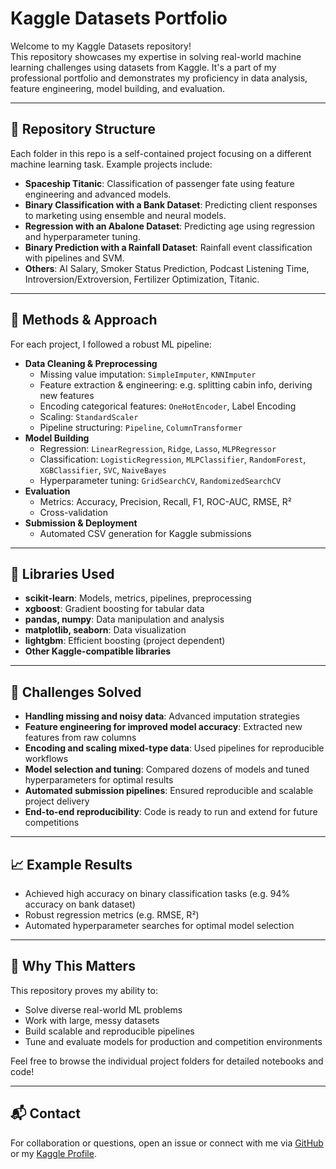 # Kaggle Datasets Portfolio

Welcome to my Kaggle Datasets repository!  
This repository showcases my expertise in solving real-world machine learning challenges using datasets from Kaggle. It's a part of my professional portfolio and demonstrates my proficiency in data analysis, feature engineering, model building, and evaluation.

---

## 📁 Repository Structure

Each folder in this repo is a self-contained project focusing on a different machine learning task. Example projects include:
- **Spaceship Titanic**: Classification of passenger fate using feature engineering and advanced models.
- **Binary Classification with a Bank Dataset**: Predicting client responses to marketing using ensemble and neural models.
- **Regression with an Abalone Dataset**: Predicting age using regression and hyperparameter tuning.
- **Binary Prediction with a Rainfall Dataset**: Rainfall event classification with pipelines and SVM.
- **Others**: AI Salary, Smoker Status Prediction, Podcast Listening Time, Introversion/Extroversion, Fertilizer Optimization, Titanic.

---

## 🧠 Methods & Approach

For each project, I followed a robust ML pipeline:
- **Data Cleaning & Preprocessing**  
  - Missing value imputation: `SimpleImputer`, `KNNImputer`
  - Feature extraction & engineering: e.g. splitting cabin info, deriving new features
  - Encoding categorical features: `OneHotEncoder`, Label Encoding
  - Scaling: `StandardScaler`
  - Pipeline structuring: `Pipeline`, `ColumnTransformer`
- **Model Building**  
  - Regression: `LinearRegression`, `Ridge`, `Lasso`, `MLPRegressor`
  - Classification: `LogisticRegression`, `MLPClassifier`, `RandomForest`, `XGBClassifier`, `SVC`, `NaiveBayes`
  - Hyperparameter tuning: `GridSearchCV`, `RandomizedSearchCV`
- **Evaluation**  
  - Metrics: Accuracy, Precision, Recall, F1, ROC-AUC, RMSE, R²
  - Cross-validation
- **Submission & Deployment**  
  - Automated CSV generation for Kaggle submissions

---

## 🧰 Libraries Used

- **scikit-learn**: Models, metrics, pipelines, preprocessing
- **xgboost**: Gradient boosting for tabular data
- **pandas, numpy**: Data manipulation and analysis
- **matplotlib, seaborn**: Data visualization
- **lightgbm**: Efficient boosting (project dependent)
- **Other Kaggle-compatible libraries**

---

## 🚩 Challenges Solved

- **Handling missing and noisy data**: Advanced imputation strategies
- **Feature engineering for improved model accuracy**: Extracted new features from raw columns
- **Encoding and scaling mixed-type data**: Used pipelines for reproducible workflows
- **Model selection and tuning**: Compared dozens of models and tuned hyperparameters for optimal results
- **Automated submission pipelines**: Ensured reproducible and scalable project delivery
- **End-to-end reproducibility**: Code is ready to run and extend for future competitions

---

## 📈 Example Results

- Achieved high accuracy on binary classification tasks (e.g. 94% accuracy on bank dataset)
- Robust regression metrics (e.g. RMSE, R²)
- Automated hyperparameter searches for optimal model selection

---

## 💼 Why This Matters

This repository proves my ability to:
- Solve diverse real-world ML problems
- Work with large, messy datasets
- Build scalable and reproducible pipelines
- Tune and evaluate models for production and competition environments

Feel free to browse the individual project folders for detailed notebooks and code!

---

## 📬 Contact

For collaboration or questions, open an issue or connect with me via [GitHub](https://github.com/mahdiiafshari) or my [Kaggle Profile](https://www.kaggle.com/mahdiiafsharii66).
